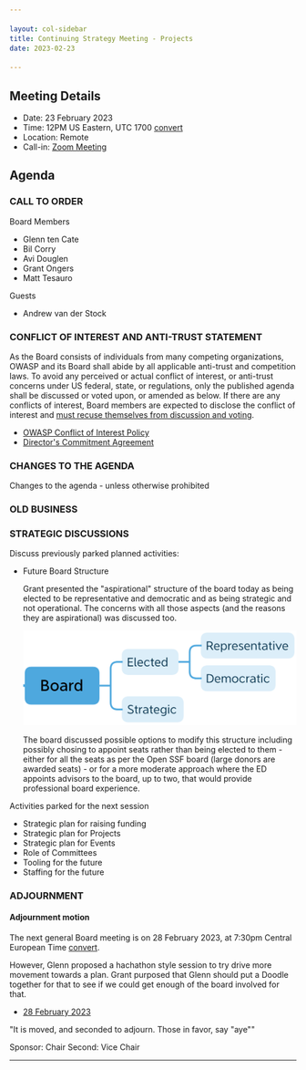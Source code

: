 ```yaml
---

layout: col-sidebar
title: Continuing Strategy Meeting - Projects
date: 2023-02-23

---
```


## Meeting Details

- Date: 23 February 2023
- Time: 12PM US Eastern, UTC 1700 [convert](https://www.timeanddate.com/worldclock/meetingdetails.html?year=2023&month=02&day=23&hour=17&min=0&sec=0&p1=398&p2=16&p3=110&p4=197&p5=217&p6=136&p7=179&p8=438)
- Location: Remote
- Call-in: [Zoom Meeting](https://us06web.zoom.us/j/84420187790?pwd=b2tZaFRqb21KL3g4ZkdnMVRLMVlmdz09)

## Agenda

### CALL TO ORDER

Board Members
- Glenn ten Cate
- Bil Corry
- Avi Douglen
- Grant Ongers
- Matt Tesauro

Guests
- Andrew van der Stock

### CONFLICT OF INTEREST AND ANTI-TRUST STATEMENT

As the Board consists of individuals from many competing organizations, OWASP and its Board shall abide by all applicable anti-trust and competition laws. To avoid any perceived or actual conflict of interest, or anti-trust concerns under US federal, state, or regulations, only the published agenda shall be discussed or voted upon, or amended as below. If there are any conflicts of interest, Board members are expected to disclose the conflict of interest and [must recuse themselves from discussion and voting](https://owasp.org/www-policy/legal/bylaws#section-702-disclosure-required).

- [OWASP Conflict of Interest Policy](https://owasp.org/www-policy/operational/conflict-of-interest)
- [Director's Commitment Agreement](https://owasp.org/www-policy/legal/directors-committment-agreement)

### CHANGES TO THE AGENDA

Changes to the agenda - unless otherwise prohibited

### OLD BUSINESS

### STRATEGIC DISCUSSIONS

Discuss previously parked planned activities:

- Future Board Structure

    Grant presented the "aspirational" structure of the board today as being elected to be representative and democratic and as being strategic and not operational. The concerns with all those aspects (and the reasons they are aspirational) was discussed too.
    
    ![current board structure](/assets/images/board.png)
    
    The board discussed possible options to modify this structure including possibly chosing to appoint seats rather than being elected to them - either for all the seats as per the Open SSF board (large donors are awarded seats) - or for a more moderate approach where the ED appoints advisors to the board, up to two, that would provide professional board experience.

Activities parked for the next session
- Strategic plan for raising funding
- Strategic plan for Projects
- Strategic plan for Events
- Role of Committees 
- Tooling for the future
- Staffing for the future

### ADJOURNMENT

#### Adjournment motion

The next general Board meeting is on 28 February 2023, at 7:30pm Central European Time [convert](https://www.timeanddate.com/worldclock/meetingdetails.html?year=2023&month=02&day=15&hour=19&min=30&sec=0&p1=398&p2=16&p3=110&p4=197&p5=217&p6=136&p7=179&p8=438). 

However, Glenn proposed a hachathon style session to try drive more movement towards a plan. Grant purposed that Glenn should put a Doodle together for that to see if we could get enough of the board involved for that.

- [28 February 2023](https://owasp.org/www-board/meetings/202302.html)

"It is moved, and seconded to adjourn. Those in favor, say "aye""

Sponsor: Chair
Second: Vice Chair

***
